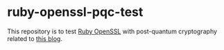 # ruby-openssl-pqc-test

This repository is to test [Ruby OpenSSL] with post-quantum cryptography related to [this blog][Red Hat blog PQC].

[Ruby OpenSSL]: https://github.com/ruby/openssl
[Red Hat blog PQC]: https://www.redhat.com/en/blog/post-quantum-cryptography-red-hat-enterprise-linux-10

